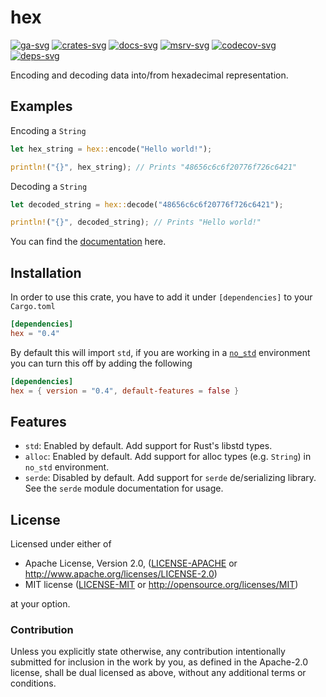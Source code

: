 # hex

[![ga-svg]][ga-url]
[![crates-svg]][crates-url]
[![docs-svg]][docs-url]
[![msrv-svg]][msrv-url]
[![codecov-svg]][codecov-url]
[![deps-svg]][deps-url]

[ga-svg]: https://github.com/KokaKiwi/rust-hex/workflows/Build/badge.svg
[ga-url]: https://github.com/KokaKiwi/rust-hex/actions
[crates-svg]: https://img.shields.io/crates/v/hex.svg
[crates-url]: https://crates.io/crates/hex
[docs-svg]: https://docs.rs/hex/badge.svg
[docs-url]: https://docs.rs/hex
[msrv-svg]: https://img.shields.io/badge/rustc-1.36+-blue.svg
[msrv-url]: https://blog.rust-lang.org/2019/07/04/Rust-1.36.0.html
[codecov-svg]: https://img.shields.io/codecov/c/github/KokaKiwi/rust-hex
[codecov-url]: https://codecov.io/gh/KokaKiwi/rust-hex
[deps-svg]: https://deps.rs/repo/github/KokaKiwi/rust-hex/status.svg
[deps-url]: https://deps.rs/repo/github/KokaKiwi/rust-hex

Encoding and decoding data into/from hexadecimal representation.

## Examples

Encoding a `String`

```rust
let hex_string = hex::encode("Hello world!");

println!("{}", hex_string); // Prints "48656c6c6f20776f726c6421"
```

Decoding a `String`

```rust
let decoded_string = hex::decode("48656c6c6f20776f726c6421");

println!("{}", decoded_string); // Prints "Hello world!"
```

You can find the [documentation](https://docs.rs/hex) here.

## Installation

In order to use this crate, you have to add it under `[dependencies]` to your `Cargo.toml`

```toml
[dependencies]
hex = "0.4"
```

By default this will import `std`, if you are working in a
[`no_std`](https://rust-embedded.github.io/book/intro/no-std.html)
environment you can turn this off by adding the following

```toml
[dependencies]
hex = { version = "0.4", default-features = false }
```

## Features

- `std`:
  Enabled by default. Add support for Rust's libstd types.
- `alloc`:
  Enabled by default. Add support for alloc types (e.g. `String`) in `no_std` environment.
- `serde`:
  Disabled by default. Add support for `serde` de/serializing library.
  See the `serde` module documentation for usage.

## License

Licensed under either of

- Apache License, Version 2.0, ([LICENSE-APACHE](LICENSE-APACHE) or http://www.apache.org/licenses/LICENSE-2.0)
- MIT license ([LICENSE-MIT](LICENSE-MIT) or http://opensource.org/licenses/MIT)

at your option.

### Contribution

Unless you explicitly state otherwise, any contribution intentionally
submitted for inclusion in the work by you, as defined in the Apache-2.0
license, shall be dual licensed as above, without any additional terms or
conditions.
